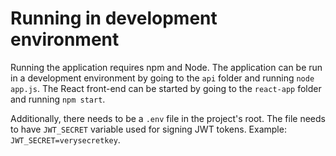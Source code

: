 # Running in development environment
Running the application requires npm and Node. The application can be run in a development environment by going to the `api` folder and running `node app.js`. The React front-end can be started by going to the `react-app` folder and running `npm start`.

Additionally, there needs to be a `.env` file in the project's root. The file needs to have `JWT_SECRET` variable used for signing JWT tokens. Example: `JWT_SECRET=verysecretkey`.